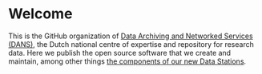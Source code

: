 Welcome
=======
This is the GitHub organization of [Data Archiving and Networked Services (DANS)](https://dans.knaw.nl), the Dutch national centre of expertise and 
repository for research data. Here we publish the open source software that we create and maintain, among other things [the components of our new Data 
Stations](https://dans-knaw.github.io/dans-datastation-architecture).
